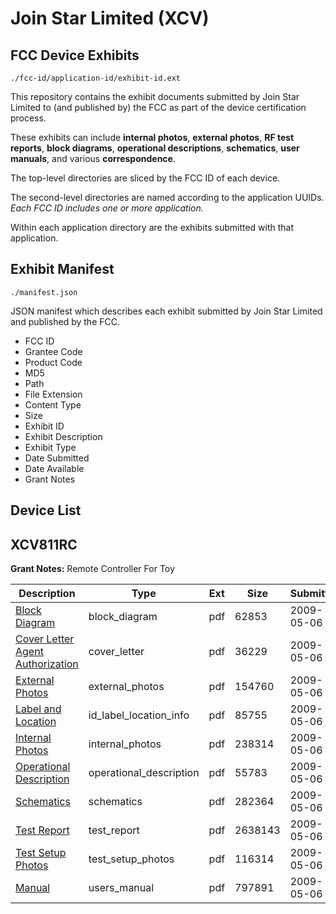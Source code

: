 # Join Star Limited (XCV)
## FCC Device Exhibits

```
./fcc-id/application-id/exhibit-id.ext
```

This repository contains the exhibit documents submitted by Join Star Limited to (and published by) the FCC as part of the device certification process.

These exhibits can include **internal photos**, **external photos**, **RF test reports**, **block diagrams**, **operational descriptions**, **schematics**, **user manuals**, and various **correspondence**.

The top-level directories are sliced by the FCC ID of each device.

The second-level directories are named according to the application UUIDs. *Each FCC ID includes one or more application.*

Within each application directory are the exhibits submitted with that application. 

## Exhibit Manifest

```
./manifest.json
```

JSON manifest which describes each exhibit submitted by Join Star Limited and published by the FCC.

- FCC ID
- Grantee Code
- Product Code
- MD5
- Path
- File Extension
- Content Type
- Size
- Exhibit ID
- Exhibit Description
- Exhibit Type
- Date Submitted
- Date Available
- Grant Notes

## Device List
## XCV811RC
**Grant Notes:** Remote Controller For Toy

| Description | Type | Ext | Size | Submitted | Available |
| ----------- | ---- | --- | ---- | --------- | --------- |
| [Block Diagram](XCV811RC/3d2fc89f8c68fbeb7f133f5a930ca262/1106672.pdf) | block_diagram | pdf | 62853 | 2009-05-06 | 2009-05-06 |
| [Cover Letter Agent Authorization](XCV811RC/3d2fc89f8c68fbeb7f133f5a930ca262/1106681.pdf) | cover_letter | pdf | 36229 | 2009-05-06 | 2009-05-06 |
| [External Photos](XCV811RC/3d2fc89f8c68fbeb7f133f5a930ca262/1106673.pdf) | external_photos | pdf | 154760 | 2009-05-06 | 2009-05-06 |
| [Label and Location](XCV811RC/3d2fc89f8c68fbeb7f133f5a930ca262/1106674.pdf) | id_label_location_info | pdf | 85755 | 2009-05-06 | 2009-05-06 |
| [Internal Photos](XCV811RC/3d2fc89f8c68fbeb7f133f5a930ca262/1106675.pdf) | internal_photos | pdf | 238314 | 2009-05-06 | 2009-05-06 |
| [Operational Description](XCV811RC/3d2fc89f8c68fbeb7f133f5a930ca262/1106676.pdf) | operational_description | pdf | 55783 | 2009-05-06 | 2009-05-06 |
| [Schematics](XCV811RC/3d2fc89f8c68fbeb7f133f5a930ca262/1106677.pdf) | schematics | pdf | 282364 | 2009-05-06 | 2009-05-06 |
| [Test Report](XCV811RC/3d2fc89f8c68fbeb7f133f5a930ca262/1106678.pdf) | test_report | pdf | 2638143 | 2009-05-06 | 2009-05-06 |
| [Test Setup Photos](XCV811RC/3d2fc89f8c68fbeb7f133f5a930ca262/1106679.pdf) | test_setup_photos | pdf | 116314 | 2009-05-06 | 2009-05-06 |
| [Manual](XCV811RC/3d2fc89f8c68fbeb7f133f5a930ca262/1106680.pdf) | users_manual | pdf | 797891 | 2009-05-06 | 2009-05-06 |
